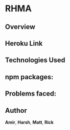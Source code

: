 # RHMA

## Overview

## Heroku Link

## Technologies Used

## npm packages: 

## Problems faced:

## Author

**Amir**, 
**Harsh**,
**Matt**,
**Rick**